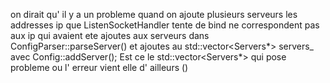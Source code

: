 on dirait qu' il y a un probleme quand on ajoute plusieurs serveurs les addresses ip que ListenSocketHandler tente de bind ne correspondent pas aux ip qui avaient ete ajoutes aux serveurs dans ConfigParser::parseServer() et ajoutes au std::vector<Servers*> servers_ avec Config::addServer();
Est ce le std::vector<Servers*> qui pose probleme ou l' erreur vient elle d' ailleurs ()